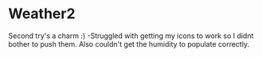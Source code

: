 # Weather2
Second try's a charm :)
-Struggled with getting my icons to work so I didnt bother to push them. Also couldn't get the humidity to populate correctly.
